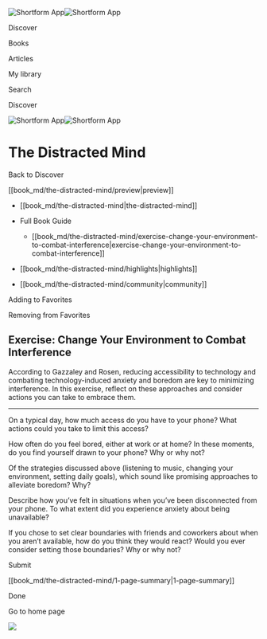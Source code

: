 ![Shortform App](/img/logo.36a2399e.svg)![Shortform App](/img/logo-dark.70c1b072.svg)

Discover

Books

Articles

My library

Search

Discover

![Shortform App](/img/logo.36a2399e.svg)![Shortform App](/img/logo-dark.70c1b072.svg)

# The Distracted Mind

Back to Discover

[[book_md/the-distracted-mind/preview|preview]]

  * [[book_md/the-distracted-mind|the-distracted-mind]]
  * Full Book Guide

    * [[book_md/the-distracted-mind/exercise-change-your-environment-to-combat-interference|exercise-change-your-environment-to-combat-interference]]
  * [[book_md/the-distracted-mind/highlights|highlights]]
  * [[book_md/the-distracted-mind/community|community]]



Adding to Favorites 

Removing from Favorites 

## Exercise: Change Your Environment to Combat Interference

According to Gazzaley and Rosen, reducing accessibility to technology and combating technology-induced anxiety and boredom are key to minimizing interference. In this exercise, reflect on these approaches and consider actions you can take to embrace them.

* * *

On a typical day, how much access do you have to your phone? What actions could you take to limit this access?

How often do you feel bored, either at work or at home? In these moments, do you find yourself drawn to your phone? Why or why not?

Of the strategies discussed above (listening to music, changing your environment, setting daily goals), which sound like promising approaches to alleviate boredom? Why?

Describe how you’ve felt in situations when you’ve been disconnected from your phone. To what extent did you experience anxiety about being unavailable?

If you chose to set clear boundaries with friends and coworkers about when you aren’t available, how do you think they would react? Would you ever consider setting those boundaries? Why or why not?

Submit 

[[book_md/the-distracted-mind/1-page-summary|1-page-summary]]

Done

Go to home page 

![](https://bat.bing.com/action/0?ti=56018282&Ver=2&mid=26ccab3f-a686-4a6e-b79c-33f7141fdf5f&sid=1711133063fa11eebdec89a8b8ae3bbc&vid=171147a063fa11eea7440fcfeb230d96&vids=0&msclkid=N&pi=0&lg=en-US&sw=800&sh=600&sc=24&nwd=1&tl=Shortform%20%7C%20The%20Distracted%20Mind&p=https%3A%2F%2Fwww.shortform.com%2Fapp%2Fbook%2Fthe-distracted-mind%2Fexercise-change-your-environment-to-combat-interference&r=&lt=450&evt=pageLoad&sv=1&rn=937528)
